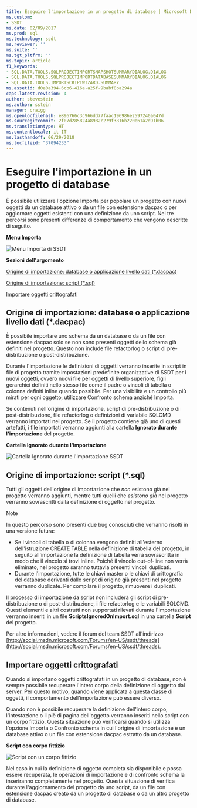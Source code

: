 ```yaml
---
title: Eseguire l'importazione in un progetto di database | Microsoft Docs
ms.custom:
- SSDT
ms.date: 02/09/2017
ms.prod: sql
ms.technology: ssdt
ms.reviewer: ''
ms.suite: ''
ms.tgt_pltfrm: ''
ms.topic: article
f1_keywords:
- SQL.DATA.TOOLS.SQLPROJECTIMPORTSNAPSHOTSUMMARYDIALOG.DIALOG
- SQL.DATA.TOOLS.SQLPROJECTIMPORTDATABASESUMMARYDIALOG.DIALOG
- SQL.DATA.TOOLS.IMPORTSCRIPTWIZARD.SUMMARY
ms.assetid: d0a0a394-6cb6-416a-a25f-9babf8ba294a
caps.latest.revision: 4
author: stevestein
ms.author: sstein
manager: craigg
ms.openlocfilehash: e896766c3c966dd77faac196986e2597240a047d
ms.sourcegitcommit: 2f07d285824a8982c279f3816b220e61a2d91b06
ms.translationtype: HT
ms.contentlocale: it-IT
ms.lasthandoff: 06/29/2018
ms.locfileid: "37094233"
---
```

# <a name="import-into-a-database-project"></a>Eseguire l'importazione in un progetto di database
È possibile utilizzare l'opzione Importa per popolare un progetto con nuovi oggetti da un database attivo o da un file con estensione dacpac o per aggiornare oggetti esistenti con una definizione da uno script. Nei tre percorsi sono presenti differenze di comportamento che vengono descritte di seguito.  
  
**Menu Importa**  
  
![Menu Importa di SSDT](../ssdt/media/ssdt-import.gif "Menu Importa di SSDT")  
  
**Sezioni dell'argomento**  
  
[Origine di importazione: database o applicazione livello dati (*.dacpac)](#bkmk_import_source_db)  
  
[Origine di importazione: script (*.sql)](#bkmk_import_source_script)  
  
[Importare oggetti crittografati](#bkmk_import_encrypted)  
  
## <a name="bkmk_import_source_db"></a>Origine di importazione: database o applicazione livello dati (*.dacpac)  
È possibile importare uno schema da un database o da un file con estensione dacpac solo se non sono presenti oggetti dello schema già definiti nel progetto. Questo non include file refactorlog o script di pre-distribuzione o post-distribuzione.  
  
Durante l'importazione le definizioni di oggetti verranno inserite in script in file di progetto tramite impostazioni predefinite organizzative di SSDT per i nuovi oggetti, ovvero nuovi file per oggetti di livello superiore, figli gerarchici definiti nello stesso file come il padre o vincoli di tabella o colonna definiti inline quando possibile. Per una visibilità e un controllo più mirati per ogni oggetto, utilizzare Confronto schema anziché Importa.  
  
Se contenuti nell'origine di importazione, script di pre-distribuzione o di post-distribuzione, file refactorlog o definizioni di variabile SQLCMD verranno importati nel progetto. Se il progetto contiene già uno di questi artefatti, i file importati verranno aggiunti alla cartella **Ignorato durante l'importazione** del progetto.  
  
**Cartella Ignorato durante l'importazione**  
  
![Cartella Ignorato durante l'importazione SSDT](../ssdt/media/ssdt-ignoredonimport.gif "Cartella Ignorato durante l'importazione SSDT")  
  
## <a name="bkmk_import_source_script"></a>Origine di importazione: script (*.sql)  
Tutti gli oggetti dell'origine di importazione che *non* esistono già nel progetto verranno aggiunti, mentre tutti quelli che *esistono già* nel progetto verranno sovrascritti dalla definizione di oggetto nel progetto.  
  
> [!NOTE]  
> In questo percorso sono presenti due bug conosciuti che verranno risolti in una versione futura:  
>   
> -   Se i vincoli di tabella o di colonna vengono definiti all'esterno dell'istruzione CREATE TABLE nella definizione di tabella del progetto, in seguito all'importazione la definizione di tabella verrà sovrascritta in modo che il vincolo si trovi inline. Poiché il vincolo out-of-line non verrà eliminato, nel progetto saranno tuttavia presenti vincoli duplicati.  
> -   Durante l'importazione, tutte le chiavi master o le chiavi di crittografia del database derivanti dallo script di origine già presenti nel progetto verranno duplicate. Per compilare il progetto, rimuovere i duplicati.  
  
Il processo di importazione da script non includerà gli script di pre-distribuzione o di post-distribuzione, i file refactorlog e le variabili SQLCMD. Questi elementi e altri costrutti non supportati rilevati durante l'importazione verranno inseriti in un file **ScriptsIgnoredOnImport.sql** in una cartella **Script** del progetto.  
  
Per altre informazioni, vedere il forum del team SSDT all'indirizzo [http://social.msdn.microsoft.com/Forums/en-US/ssdt/threads](http://social.msdn.microsoft.com/Forums/en-US/ssdt/threads).  
  
## <a name="bkmk_import_encrypted"></a>Importare oggetti crittografati  
Quando si importano oggetti crittografati in un progetto di database, non è sempre possibile recuperare l'intero corpo della definizione di oggetto dal server. Per questo motivo, quando viene applicata a questa classe di oggetti, il comportamento dell'importazione può essere diverso.  
  
Quando non è possibile recuperare la definizione dell'intero corpo, l'intestazione o il piè di pagina dell'oggetto verranno inseriti nello script con un corpo fittizio. Questa situazione può verificarsi quando si utilizza l'opzione Importa o Confronto schema in cui l'origine di importazione è un database attivo o un file con estensione dacpac estratto da un database.  
  
**Script con corpo fittizio**  
  
![Script con un corpo fittizio](../ssdt/media/ssdt-procwithencryption.gif "Script con un corpo fittizio")  
  
Nel caso in cui la definizione di oggetto completa sia disponibile e possa essere recuperata, le operazioni di importazione e di confronto schema la inseriranno completamente nel progetto. Questa situazione di verifica durante l'aggiornamento del progetto da uno script, da un file con estensione dacpac creato da un progetto di database o da un altro progetto di database.  
  
